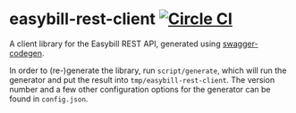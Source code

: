 # easybill-rest-client [![Circle CI](https://circleci.com/gh/ad2games/easybill-rest-client/tree/master.svg?style=svg)](https://circleci.com/gh/ad2games/easybill-rest-client/tree/master)

A client library for the Easybill REST API, generated using
[swagger-codegen](https://github.com/swagger-api/swagger-codegen).

In order to (re-)generate the library, run `script/generate`, which will
run the generator and put the result into `tmp/easybill-rest-client`. 
The version number and a few other configuration options for the
generator can be found in `config.json`.
